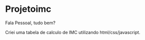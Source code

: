 # Projetoimc

Fala Pessoal, tudo bem?

Criei uma tabela de calculo de IMC utilizando html/css/javascript. 
